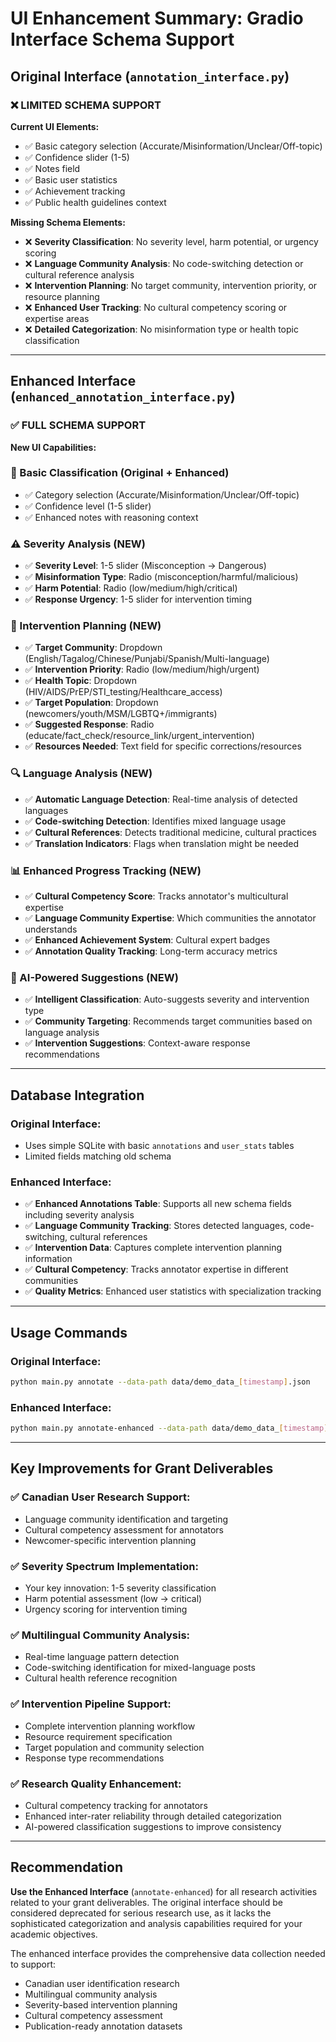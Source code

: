 # UI Enhancement Summary: Gradio Interface Schema Support

## Original Interface (`annotation_interface.py`) 

### ❌ **LIMITED SCHEMA SUPPORT**

**Current UI Elements:**
- ✅ Basic category selection (Accurate/Misinformation/Unclear/Off-topic)
- ✅ Confidence slider (1-5)
- ✅ Notes field
- ✅ Basic user statistics
- ✅ Achievement tracking
- ✅ Public health guidelines context

**Missing Schema Elements:**
- ❌ **Severity Classification**: No severity level, harm potential, or urgency scoring
- ❌ **Language Community Analysis**: No code-switching detection or cultural reference analysis
- ❌ **Intervention Planning**: No target community, intervention priority, or resource planning
- ❌ **Enhanced User Tracking**: No cultural competency scoring or expertise areas
- ❌ **Detailed Categorization**: No misinformation type or health topic classification

---

## Enhanced Interface (`enhanced_annotation_interface.py`)

### ✅ **FULL SCHEMA SUPPORT**

**New UI Capabilities:**

### **🎯 Basic Classification** (Original + Enhanced)
- ✅ Category selection (Accurate/Misinformation/Unclear/Off-topic)
- ✅ Confidence level (1-5 slider)
- ✅ Enhanced notes with reasoning context

### **⚠️ Severity Analysis** (NEW)
- ✅ **Severity Level**: 1-5 slider (Misconception → Dangerous)
- ✅ **Misinformation Type**: Radio (misconception/harmful/malicious)
- ✅ **Harm Potential**: Radio (low/medium/high/critical)
- ✅ **Response Urgency**: 1-5 slider for intervention timing

### **🎯 Intervention Planning** (NEW)
- ✅ **Target Community**: Dropdown (English/Tagalog/Chinese/Punjabi/Spanish/Multi-language)
- ✅ **Intervention Priority**: Radio (low/medium/high/urgent)
- ✅ **Health Topic**: Dropdown (HIV/AIDS/PrEP/STI_testing/Healthcare_access)
- ✅ **Target Population**: Dropdown (newcomers/youth/MSM/LGBTQ+/immigrants)
- ✅ **Suggested Response**: Radio (educate/fact_check/resource_link/urgent_intervention)
- ✅ **Resources Needed**: Text field for specific corrections/resources

### **🔍 Language Analysis** (NEW)
- ✅ **Automatic Language Detection**: Real-time analysis of detected languages
- ✅ **Code-switching Detection**: Identifies mixed language usage
- ✅ **Cultural References**: Detects traditional medicine, cultural practices
- ✅ **Translation Indicators**: Flags when translation might be needed

### **📊 Enhanced Progress Tracking** (NEW)
- ✅ **Cultural Competency Score**: Tracks annotator's multicultural expertise
- ✅ **Language Community Expertise**: Which communities the annotator understands
- ✅ **Enhanced Achievement System**: Cultural expert badges
- ✅ **Annotation Quality Tracking**: Long-term accuracy metrics

### **🤖 AI-Powered Suggestions** (NEW)
- ✅ **Intelligent Classification**: Auto-suggests severity and intervention type
- ✅ **Community Targeting**: Recommends target communities based on language analysis
- ✅ **Intervention Suggestions**: Context-aware response recommendations

---

## Database Integration

### **Original Interface:**
- Uses simple SQLite with basic `annotations` and `user_stats` tables
- Limited fields matching old schema

### **Enhanced Interface:**
- ✅ **Enhanced Annotations Table**: Supports all new schema fields including severity analysis
- ✅ **Language Community Tracking**: Stores detected languages, code-switching, cultural references
- ✅ **Intervention Data**: Captures complete intervention planning information
- ✅ **Cultural Competency**: Tracks annotator expertise in different communities
- ✅ **Quality Metrics**: Enhanced user statistics with specialization tracking

---

## Usage Commands

### **Original Interface:**
```bash
python main.py annotate --data-path data/demo_data_[timestamp].json
```

### **Enhanced Interface:**
```bash
python main.py annotate-enhanced --data-path data/demo_data_[timestamp].json
```

---

## Key Improvements for Grant Deliverables

### ✅ **Canadian User Research Support:**
- Language community identification and targeting
- Cultural competency assessment for annotators
- Newcomer-specific intervention planning

### ✅ **Severity Spectrum Implementation:**
- Your key innovation: 1-5 severity classification
- Harm potential assessment (low → critical)
- Urgency scoring for intervention timing

### ✅ **Multilingual Community Analysis:**
- Real-time language pattern detection
- Code-switching identification for mixed-language posts
- Cultural health reference recognition

### ✅ **Intervention Pipeline Support:**
- Complete intervention planning workflow
- Resource requirement specification
- Target population and community selection
- Response type recommendations

### ✅ **Research Quality Enhancement:**
- Cultural competency tracking for annotators
- Enhanced inter-rater reliability through detailed categorization
- AI-powered classification suggestions to improve consistency

---

## Recommendation

**Use the Enhanced Interface** (`annotate-enhanced`) for all research activities related to your grant deliverables. The original interface should be considered deprecated for serious research use, as it lacks the sophisticated categorization and analysis capabilities required for your academic objectives.

The enhanced interface provides the comprehensive data collection needed to support:
- Canadian user identification research
- Multilingual community analysis
- Severity-based intervention planning
- Cultural competency assessment
- Publication-ready annotation datasets

